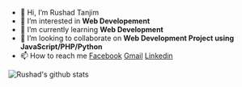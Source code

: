 - 👋 Hi, I’m Rushad Tanjim
- 👀 I’m interested in <strong> Web Developement </strong>
- 🌱 I’m currently learning <strong> Web Development</strong>
- 💞️ I’m looking to collaborate on <strong> Web Development Project using JavaScript/PHP/Python </strong>
- 📫 How to reach me [Facebook](https://www.facebook.com/rushad.tanjim) [Gmail](rushadtanjim@gmail.com) [Linkedin](https://www.linkedin.com/in/rushad-tanjim-3b8446259/)


![Rushad's github stats](https://github-readme-stats.vercel.app/api?username=rushad01)

<!---
rushad01/rushad01 is a ✨ special ✨ repository because its `README.md` (this file) appears on your GitHub profile.
You can click the Preview link to take a look at your changes.
--->
